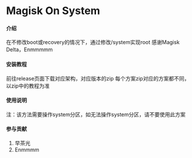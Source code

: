 # Magisk On System

#### 介绍
在不修改boot或recovery的情况下，通过修改/system实现root
感谢Magisk Delta，Enmmmmm

#### 安装教程

前往release页面下载对应架构，对应版本的zip
每个方案zip对应的方案都不同，以zip中的教程为准

#### 使用说明

注：该方法需要操作system分区，如无法操作system分区，请不要使用此方案

#### 参与贡献

1. 早茶光
2. Enmmmm
